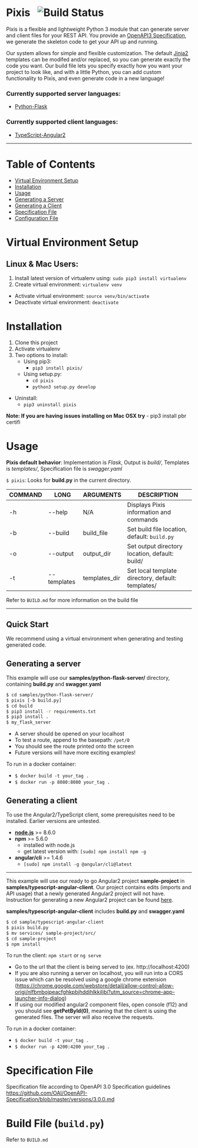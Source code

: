 # **Pixis**  &nbsp; ![Build Status](https://travis-ci.org/microservice-tools/pixis.svg?branch=dev)

Pixis is a flexible and lightweight Python 3 module that can generate server and client files for your REST API. You provide an [OpenAPI3 Specification](https://github.com/OAI/OpenAPI-Specification/blob/master/versions/3.0.0.md), we generate the skeleton code to get your API up and running.

Our system allows for simple and flexible customization. The default [Jinja2](http://jinja.pocoo.org/docs/2.10/) templates can be modifed and/or replaced, so you can generate exactly the code you want. Our build file lets you specify exactly how you want your project to look like, and with a little Python, you can add custom functionality to Pixis, and even generate code in a new language!

### Currently supported server languages:
- [Python-Flask](http://flask.pocoo.org/)

### Currently supported client languages: 
- [TypeScript-Angular2](https://angular.io/)
---

# Table of Contents
* [Virtual Environment Setup](#virtual-environment-setup)
* [Installation](#installation)
* [Usage](#usage)
* [Generating a Server](#generating-a-server)
* [Generating a Client](#generating-a-client)
* [Specification File](#specification-file)
* [Configuration File](#configuration-file)

# Virtual Environment Setup
## Linux & Mac Users:
1. Install latest version of virtualenv using: `sudo pip3 install virtualenv`
2. Create virtual environment: 
`virtualenv venv`
- Activate virtual environment: 
`source venv/bin/activate`
- Deactivate virtual environment:
`deactivate`
# Installation
1. Clone this project
2. Activate virtualenv
3. Two options to install: 
    - Using pip3:
        - `pip3 install pixis/`
    - Using setup.py:
        - `cd pixis`
        - `python3 setup.py develop`
- Uninstall:
    - `pip3 uninstall pixis`

**Note: If you are having issues installing on Mac OSX try**
    - pip3 install pbr certifi

# Usage
**Pixis default behavior**: Implementation is *Flask*, Output is *build/*, Templates is *templates/*, Specification file is *swagger.yaml*

`$ pixis`: Looks for **build.py** in the current directory.

| COMMAND | LONG        | ARGUMENTS     | DESCRIPTION                                       |
|---------|-------------|---------------|---------------------------------------------------|
| -h      | --help      | N/A          | Displays Pixis information and commands           |
| -b      | --build     | build_file    | Set build file location, default: `build.py`      |
| -o      | --output    | output_dir    | Set output directory location, default: build/    |
| -t      | --templates | templates_dir | Set local template directory, default: templates/ |


Refer to `BUILD.md` for more information on the build file

---

## **Quick Start**

We recommend using a virtual environment when generating and testing generated code.

## Generating a server

This example will use our **samples/python-flask-server/** directory, containing **build.py** and **swagger.yaml**

```bash
$ cd samples/python-flask-server/
$ pixis [-b build.py]
$ cd build
$ pip3 install -r requirements.txt
$ pip3 install .
$ my_flask_server
```

- A server should be opened on your localhost
- To test a route, append to the basepath: `/pet/0`
- You should see the route printed onto the screen
- Future versions will have more exciting examples!
    
To run in a docker container:
-   `$ docker build -t your_tag .`
-   `$ docker run -p 8080:8080 your_tag .`

## Generating a client
To use the Angular2/TypeScript client, some prerequisites need to be installed. Earlier versions are untested.
- [**node.js**](https://nodejs.org/en/) >= 8.6.0 
- **npm** >= 5.6.0 
    - installed with node.js
    - get latest version with: `[sudo] npm install npm -g`
- **angular/cli** >= 1.4.6 
    - `[sudo] npm install -g @angular/cli@latest`

---

This example will use our ready to go Angular2 project **sample-project** in **samples/typescript-angular-client**. Our project contains edits (imports and API usage) that a newly generated Angular2 project will not have. Instruction for generating a new Angular2 project can be found [here](https://cli.angular.io/).

**samples/typescript-angular-client** includes **build.py** and **swagger.yaml**

```bash
$ cd sample/typescript-angular-client
$ pixis build.py
$ mv services/ sample-project/src/
$ cd sample-project
$ npm install
```
To run the client: `npm start` or `ng serve`
- Go to the url that the client is being served to (ex. http://localhost:4200)
- If you are also running a server on localhost, you will run into a CORS issue which can be resolved using a google chrome extension (https://chrome.google.com/webstore/detail/allow-control-allow-origi/nlfbmbojpeacfghkpbjhddihlkkiljbi?utm_source=chrome-app-launcher-info-dialog)
- If using our modified angular2 component files, open console (f12) and you should see **getPetById(0)**, meaning that the client is using the generated files. The server will also receive the requests.

To run in a docker container:
- `$ docker build -t your_tag .`
- `$ docker run -p 4200:4200 your_tag .`


# Specification File
Specification file according to OpenAPI 3.0 Specification guidelines
https://github.com/OAI/OpenAPI-Specification/blob/master/versions/3.0.0.md

# Build File (`build.py`)
Refer to `BUILD.md`
